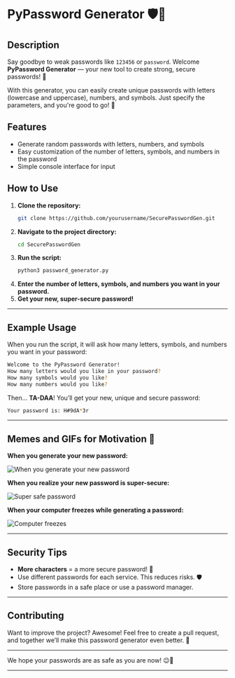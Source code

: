 # PyPassword Generator 🛡️🔐

## Description
Say goodbye to weak passwords like `123456` or `password`. Welcome **PyPassword Generator** — your new tool to create strong, secure passwords! 💪

With this generator, you can easily create unique passwords with letters (lowercase and uppercase), numbers, and symbols. Just specify the parameters, and you're good to go! 🔑

## Features
- Generate random passwords with letters, numbers, and symbols
- Easy customization of the number of letters, symbols, and numbers in the password
- Simple console interface for input

## How to Use

1. **Clone the repository:**
    ```bash
    git clone https://github.com/yourusername/SecurePasswordGen.git
    ```
2. **Navigate to the project directory:**
    ```bash
    cd SecurePasswordGen
    ```
3. **Run the script:**
    ```bash
    python3 password_generator.py
    ```
4. **Enter the number of letters, symbols, and numbers you want in your password.**
5. **Get your new, super-secure password!**

---

## Example Usage

When you run the script, it will ask how many letters, symbols, and numbers you want in your password:

```bash
Welcome to the PyPassword Generator!
How many letters would you like in your password?
How many symbols would you like?
How many numbers would you like?
```

Then… **TA-DAA**! You’ll get your new, unique and secure password:

```bash
Your password is: H#9dA*3r
```

---

## Memes and GIFs for Motivation 🤖

**When you generate your new password:**

![When you generate your new password](https://media0.giphy.com/media/v1.Y2lkPTc5MGI3NjExaTEyemw3N2RtNWRyY21vdjdxa2xsZXNnZmlrZGk1NHdtZXA3YTkyYyZlcD12MV9pbnRlcm5hbF9naWZfYnlfaWQmY3Q9Zw/wdQxCGUnCmgURLJYzc/giphy.webp)

**When you realize your new password is super-secure:**

![Super safe password](https://media3.giphy.com/media/v1.Y2lkPTc5MGI3NjExN2YyOGVpczlsaTdhZm0wZG5peGl4OGluZDd2MHZ3bHB3cmhobXpvbiZlcD12MV9pbnRlcm5hbF9naWZfYnlfaWQmY3Q9Zw/5VKbvrjxpVJCM/giphy.webp)

**When your computer freezes while generating a password:**

![Computer freezes](https://media2.giphy.com/media/v1.Y2lkPTc5MGI3NjExMnF0bWZkb3dldjZ3ZzlrcHphcnlqZzYycGtqZnViczJiOWFnMTZjNCZlcD12MV9pbnRlcm5hbF9naWZfYnlfaWQmY3Q9Zw/6gLyE15StAs3C/200.webp)

---

## Security Tips

- **More characters** = a more secure password! 🔐
- Use different passwords for each service. This reduces risks. 🛡️
- Store passwords in a safe place or use a password manager.

---

## Contributing

Want to improve the project? Awesome! Feel free to create a pull request, and together we’ll make this password generator even better. 🚀

---

We hope your passwords are as safe as you are now! 😉🔐

---
